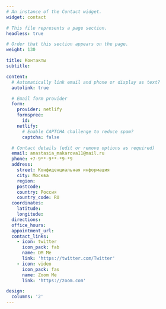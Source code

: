 ```yaml
---
# An instance of the Contact widget.
widget: contact

# This file represents a page section.
headless: true

# Order that this section appears on the page.
weight: 130

title: Контакты
subtitle:

content:
  # Automatically link email and phone or display as text?
  autolink: true

  # Email form provider
  form:
    provider: netlify
    formspree:
      id:
    netlify:
      # Enable CAPTCHA challenge to reduce spam?
      captcha: false

  # Contact details (edit or remove options as required)
  email: anastasia_makarova11@mail.ru
  phone: +7-9**-9**-*9-*9
  address:
    street: Конфиденциальная информация
    city: Москва
    region: 
    postcode: 
    country: Россия
    country_code: RU
  coordinates:
    latitude: 
    longitude: 
  directions: 
  office_hours:
  appointment_url: 
  contact_links:
    - icon: twitter
      icon_pack: fab
      name: DM Me
      link: 'https://twitter.com/Twitter'
    - icon: video
      icon_pack: fas
      name: Zoom Me
      link: 'https://zoom.com'

design:
  columns: '2'
---
```

